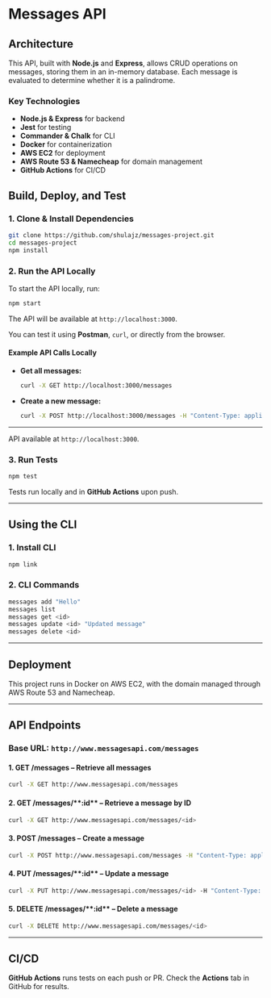# **Messages API**

## **Architecture**

This API, built with **Node.js** and **Express**, allows CRUD operations on messages, storing them in an in-memory database. Each message is evaluated to determine whether it is a palindrome.

### **Key Technologies**

- **Node.js & Express** for backend
- **Jest** for testing
- **Commander & Chalk** for CLI
- **Docker** for containerization
- **AWS EC2** for deployment
- **AWS Route 53 & Namecheap** for domain management
- **GitHub Actions** for CI/CD

## **Build, Deploy, and Test**

### **1. Clone & Install Dependencies**

```sh
git clone https://github.com/shulajz/messages-project.git
cd messages-project
npm install
```

### **2. Run the API Locally**

To start the API locally, run:

```sh
npm start
```

The API will be available at `http://localhost:3000`.

You can test it using **Postman**, `curl`, or directly from the browser.

#### **Example API Calls Locally**

- **Get all messages:**
  ```sh
  curl -X GET http://localhost:3000/messages
  ```
- **Create a new message:**
  ```sh
  curl -X POST http://localhost:3000/messages -H "Content-Type: application/json" -d '{"message": "hello"}'
  ```

---

API available at `http://localhost:3000`.

### **3. Run Tests**

```sh
npm test
```

Tests run locally and in **GitHub Actions** upon push.

---

## **Using the CLI**

### **1. Install CLI**

```sh
npm link
```

### **2. CLI Commands**

```sh
messages add "Hello"
messages list
messages get <id>
messages update <id> "Updated message"
messages delete <id>
```

---

## **Deployment**

This project runs in Docker on AWS EC2, with the domain managed through AWS Route 53 and Namecheap.

---

## **API Endpoints**

### **Base URL:** `http://www.messagesapi.com/messages`

#### **1. GET /messages** – Retrieve all messages

```sh
curl -X GET http://www.messagesapi.com/messages
```

#### **2. GET /messages/\*\***:id\*\* – Retrieve a message by ID

```sh
curl -X GET http://www.messagesapi.com/messages/<id>
```

#### **3. POST /messages** – Create a message

```sh
curl -X POST http://www.messagesapi.com/messages -H "Content-Type: application/json" -d '{"message": "hello"}'
```

#### **4. PUT /messages/\*\***:id\*\* – Update a message

```sh
curl -X PUT http://www.messagesapi.com/messages/<id> -H "Content-Type: application/json" -d '{"message": "updated"}'
```

#### **5. DELETE /messages/\*\***:id\*\* – Delete a message

```sh
curl -X DELETE http://www.messagesapi.com/messages/<id>
```

---

## **CI/CD**

**GitHub Actions** runs tests on each push or PR. Check the **Actions** tab in GitHub for results.

